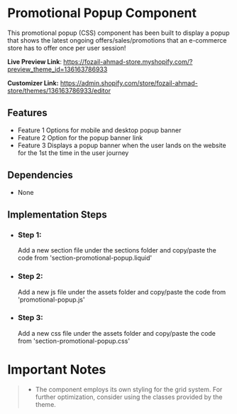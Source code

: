 # Promotional Popup Component

This promotional popup (CSS) component has been built to display a popup that shows the latest ongoing offers/sales/promotions that an e-commerce store has to offer once per user session! 

**Live Preview Link**: https://fozail-ahmad-store.myshopify.com/?preview_theme_id=136163786933

**Customizer Link:** https://admin.shopify.com/store/fozail-ahmad-store/themes/136163786933/editor

## Features

 - Feature 1 Options for mobile and desktop popup banner
 - Feature 2 Option for the popup banner link
 - Feature 3 Displays a popup banner when the user lands on the website for the 1st the time in the user journey

## Dependencies

 - None

## Implementation Steps

 - ### Step 1: 
   Add a new section file under the sections folder and copy/paste the code from 'section-promotional-popup.liquid'
   
  - ### Step 2:
    Add a new js file under the assets folder and copy/paste the code from 'promotional-popup.js'

 - ### Step 3:
    Add a new css file under the assets folder and copy/paste the code from 'section-promotional-popup.css'

# Important Notes

>  - The component employs its own styling for the grid system. For further optimization, consider using the classes provided by the
> theme.
